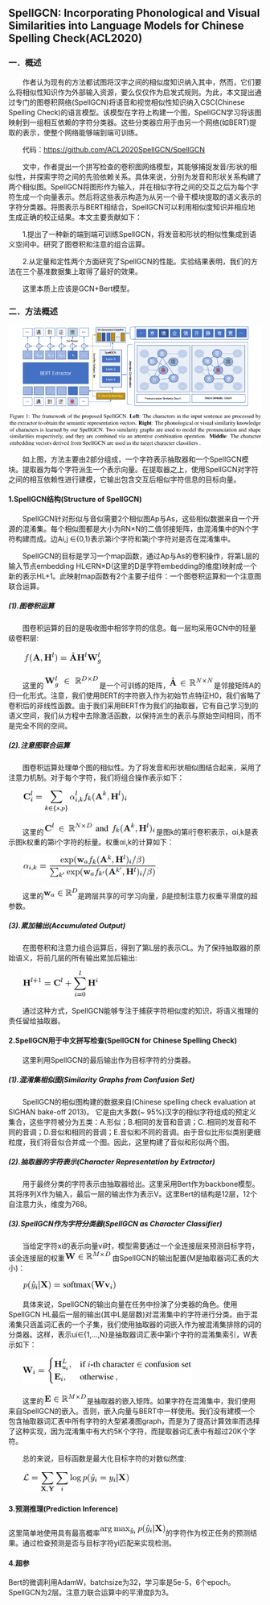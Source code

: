 ## SpellGCN: Incorporating Phonological and Visual Similarities into Language Models for Chinese Spelling Check(ACL2020) 
### 一．概述
&emsp;&emsp;作者认为现有的方法都试图将汉字之间的相似度知识纳入其中，然而，它们要么将相似性知识作为外部输入资源，要么仅仅作为启发式规则。为此，本文提出通过专门的图卷积网络(SpellGCN)将语音和视觉相似性知识纳入CSC(Chinese Spelling Check)的语言模型。该模型在字符上构建一个图，SpellGCN学习将该图映射到一组相互依赖的字符分类器。这些分类器应用于由另一个网络(如BERT)提取的表示，使整个网络能够端到端可训练。

&emsp;&emsp;代码：https://github.com/ACL2020SpellGCN/SpellGCN

&emsp;&emsp;文中，作者提出一个拼写检查的卷积图网络模型，其能够捕捉发音/形状的相似性，并探索字符之间的先验依赖关系。具体来说，分别为发音和形状关系构建了两个相似图。SpellGCN将图形作为输入，并在相似字符之间的交互之后为每个字符生成一个向量表示。然后将这些表示构造为从另一个骨干模块提取的语义表示的字符分类器。将图表示与BERT相结合，SpellGCN可以利用相似度知识并相应地生成正确的校正结果。本文主要贡献如下：

&emsp;&emsp;1.提出了一种新的端到端可训练SpellGCN，将发音和形状的相似性集成到语义空间中。研究了图卷积和注意的组合运算。

&emsp;&emsp;2.从定量和定性两个方面研究了SpellGCN的性能。实验结果表明，我们的方法在三个基准数据集上取得了最好的效果。

&emsp;&emsp;这里本质上应该是GCN+Bert模型。
### 二．方法概述
![](./1.png)

&emsp;&emsp;如上图，方法主要由2部分组成，一个字符表示抽取器和一个SpellGCN模块。提取器为每个字符派生一个表示向量。在提取器之上，使用SpellGCN对字符之间的相互依赖性进行建模，它输出包含交互后相似字符信息的目标向量。
#### 1.SpellGCN结构(Structure of SpellGCN)
&emsp;&emsp;SpellGCN针对形似与音似需要2个相似图Ap与As，这些相似数据来自一个开源的混淆集。每个相似图都是大小为RN×N的二值邻接矩阵，由混淆集中的N个字符构建而成。边Ai,j ∈{0,1}表示第i个字符和第j个字符对是否在混淆集中。

&emsp;&emsp;SpellGCN的目标是学习一个map函数，通过Ap与As的卷积操作，将第L层的输入节点embedding HL∈RN×D(这里的D是字符embedding的维度)映射成一个新的表示HL+1。此映射map函数有2个主要子组件：一个图卷积运算和一个注意图联合运算。
##### (1).图卷积运算
&emsp;&emsp;图卷积运算的目的是吸收图中相邻字符的信息。每一层均采用GCN中的轻量级卷积层:

&emsp;&emsp;![](./2.png)

&emsp;&emsp;这里的![](./3.png)是一个可训练的矩阵，![](./4.png)是邻接矩阵A的归一化形式。注意，我们使用BERT的字符嵌入作为初始节点特征H0，我们省略了卷积后的非线性函数。由于我们采用BERT作为我们的抽取器，它有自己学习到的语义空间，我们从方程中去除激活函数，以保持派生的表示与原始空间相同，而不是完全不同的空间。
##### (2).注意图联合运算
&emsp;&emsp;图卷积运算处理单个图的相似性。为了将发音和形状相似图结合起来，采用了注意力机制。对于每个字符，我们将组合操作表示如下：

&emsp;&emsp;![](./5.png)

&emsp;&emsp;这里的![](./6.png)是图k的第i行卷积表示，αi,k是表示图k权重的第i个字符的标量。权重αi,k的计算如下：

&emsp;&emsp;![](./7.png)

&emsp;&emsp;这里的![](./8.png)是跨层共享的可学习向量，β是控制注意力权重平滑度的超参数。
##### (3).累加输出(Accumulated Output)
&emsp;&emsp;在图卷积和注意力组合运算后，得到了第L层的表示CL。为了保持抽取器的原始语义，将前几层的所有输出累加后输出:

&emsp;&emsp;![](./9.png)

&emsp;&emsp;通过这种方式，SpellGCN能够专注于捕获字符相似度的知识，将语义推理的责任留给抽取器。
#### 2.SpellGCN用于中文拼写检查(SpellGCN for Chinese Spelling Check)
&emsp;&emsp;这里利用SpellGCN的最后输出作为目标字符的分类器。
##### (1).混淆集相似图(Similarity Graphs from Confusion Set)
&emsp;&emsp;SpellGCN的相似图构建的数据来自(Chinese spelling check evaluation at SIGHAN bake-off 2013)。 它是由大多数(~ 95%)汉字的相似字符组成的预定义集合，这些字符被分为五类：A.形似；B.相同的发音和音调；C..相同的发音和不同的音调；D.音似和相同的音调；E.音似和不同的音调。由于音似比形似类别更细粒度，我们将音似合并成一个图。因此，这里构建了音似和形似两个图。
##### (2).抽取器的字符表示(Character Representation by Extractor)
&emsp;&emsp;用于最终分类的字符表示由抽取器给出。这里采用Bert作为backbone模型。其将序列X作为输入，最后一层的输出作为表示V。这里Bert的结构是12层，12个自注意力头，维度为768。
##### (3).SpellGCN作为字符分类器(SpellGCN as Character Classifier)
&emsp;&emsp;当给定字符xi的表示向量vi时，模型需要通过一个全连接层来预测目标字符，该全连接层的权重![](./10.png)由SpellGCN的输出配置(M是抽取器词汇表的大小)：

&emsp;&emsp;![](./11.png)

&emsp;&emsp;具体来说，SpellGCN的输出向量在任务中扮演了分类器的角色。使用SpellGCN HL最后一层的输出(其中L是层数)对混淆集中的字符进行分类。由于混淆集只涵盖词汇表的一个子集，我们使用抽取器的词嵌入作为被混淆集排除的词的分类器。这样，表示ui∈{1,...,N}是抽取器词汇表中第i个字符的混淆集索引，W表示如下：

&emsp;&emsp;![](./12.png)

&emsp;&emsp;这里的![](./13.png)是抽取器的嵌入矩阵。如果字符在混淆集中，我们使用来自SpellGCN的嵌入。否则，嵌入向量与BERT中一样使用。我们没有建模一个包含抽取器词汇表中所有字符的大型紧凑图graph，而是为了提高计算效率而选择了这种实现，因为混淆集中有大约5K个字符，而提取器词汇表中有超过20K个字符。

&emsp;&emsp;总的来说，目标函数是最大化目标字符的对数似然度:

&emsp;&emsp;![](./14.png)

#### 3.预测推理(Prediction Inference)
这里简单地使用具有最高概率![](./15.png)的字符作为校正任务的预测结果。通过检查预测是否与目标字符yi匹配来实现检测。
#### 4.超参
Bert的微调利用AdamW，batchsize为32，学习率是5e-5，6个epoch。SpellGCN为2层。注意力联合运算中的平滑度β为3。

